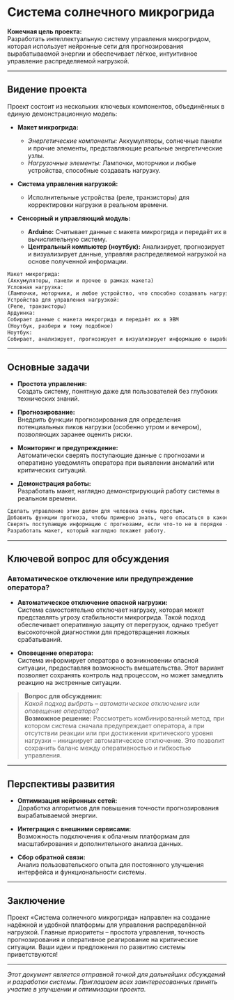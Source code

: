 # Система солнечного микрогрида

**Конечная цель проекта:**  
Разработать интеллектуальную систему управления микрогридом, которая использует нейронные сети для прогнозирования вырабатываемой энергии и обеспечивает лёгкое, интуитивное управление распределяемой нагрузкой.

---

## Видение проекта

Проект состоит из нескольких ключевых компонентов, объединённых в единую демонстрационную модель:

- **Макет микрогрида:**  
  - *Энергетические компоненты:* Аккумуляторы, солнечные панели и прочие элементы, представляющие реальные энергетические узлы.
  - *Нагрузочные элементы:* Лампочки, моторчики и любые устройства, способные создавать нагрузку.

- **Система управления нагрузкой:**  
  - Исполнительные устройства (реле, транзисторы) для корректировки нагрузки в реальном времени.

- **Сенсорный и управляющий модуль:**  
  - **Arduino:** Считывает данные с макета микрогрида и передаёт их в вычислительную систему.
  - **Центральный компьютер (ноутбук):** Анализирует, прогнозирует и визуализирует данные, управляя распределяемой нагрузкой на основе полученной информации.

```markdown
Макет микрогрида:
(Аккумуляторы, панели и прочее в рамках макета)
Условная нагрузка:
(Лампочки, моторчики, и любое устройство, что способно создавать нагрузку)
Устройства для управления нагрузкой:
(Реле, транзисторы)
Ардуинка:
Собирает данные с макета микрогрида и передаёт их в ЭВМ
(Ноутбук, разбери и тому подобное)
Ноутбук:
Собирает, анализирует, прогнозирует и визуализирует информацию о вырабатываемой мощности, управляет распределяемой нагрузкой.
```

---

## Основные задачи

- **Простота управления:**  
  Создать систему, понятную даже для пользователей без глубоких технических знаний.

- **Прогнозирование:**  
  Внедрить функции прогнозирования для определения потенциальных пиков нагрузки (особенно утром и вечером), позволяющих заранее оценить риски.

- **Мониторинг и предупреждение:**  
  Автоматически сверять поступающие данные с прогнозами и оперативно уведомлять оператора при выявлении аномалий или критических ситуаций.

- **Демонстрация работы:**  
  Разработать макет, наглядно демонстрирующий работу системы в реальном времени.

```markdown
Сделать управление этим делом для человека очень простым.
Добавить функции прогноза, чтобы примерно знать, чего опасаться в какое время (обычно это утро и вечер)
Сверять поступающую информацию с прогнозами, если что-то не в порядке - сообщать пользователю.
Разработать макет, который наглядно покажет работу.
```

---

## Ключевой вопрос для обсуждения

### Автоматическое отключение или предупреждение оператора?

- **Автоматическое отключение опасной нагрузки:**  
  Система самостоятельно отключает нагрузку, которая может представлять угрозу стабильности микрогрида. Такой подход обеспечивает оперативную защиту от перегрузок, однако требует высокоточной диагностики для предотвращения ложных срабатываний.

- **Оповещение оператора:**  
  Система информирует оператора о возникновении опасной ситуации, предоставляя возможность вмешательства. Этот вариант позволяет сохранять контроль над процессом, но может замедлить реакцию на экстренные ситуации.

> **Вопрос для обсуждения:**  
> _Какой подход выбрать – автоматическое отключение или оповещение оператора?_  
> **Возможное решение:** Рассмотреть комбинированный метод, при котором система сначала предупреждает оператора, а при отсутствии реакции или при достижении критического уровня нагрузки – инициирует автоматическое отключение. Это позволит сохранить баланс между оперативностью и гибкостью управления.

---

## Перспективы развития

- **Оптимизация нейронных сетей:**  
  Доработка алгоритмов для повышения точности прогнозирования вырабатываемой энергии.

- **Интеграция с внешними сервисами:**  
  Возможность подключения к облачным платформам для масштабирования и дополнительного анализа данных.

- **Сбор обратной связи:**  
  Анализ пользовательского опыта для постоянного улучшения интерфейса и функциональности системы.

---

## Заключение

Проект «Система солнечного микрогрида» направлен на создание надёжной и удобной платформы для управления распределённой нагрузкой. Главные приоритеты – простота управления, точность прогнозирования и оперативное реагирование на критические ситуации. Ваши идеи и предложения по развитию системы приветствуются!

---

*Этот документ является отправной точкой для дальнейших обсуждений и разработки системы. Приглашаем всех заинтересованных принять участие в улучшении и оптимизации проекта.*
